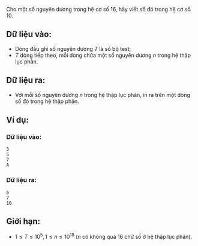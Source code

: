Cho một số nguyên dương trong hệ cơ số $16$, hãy viết số đó trong hệ cơ số $10$.

## Dữ liệu vào:
- Dòng đầu ghi số nguyên dương $T$ là số bộ test;
- $T$ dòng tiếp theo, mỗi dòng chứa một số nguyên dương $n$ trong hệ thập lục phân.

## Dữ liệu ra:
- Với mỗi số nguyên dương $n$ trong hệ thập lục phân, in ra trên một dòng số đó trong hệ thập phân.

## Ví dụ:
### Dữ liệu vào:
```
3
5
7
A
```

### Dữ liệu ra:
```
5
7
10
```

## Giới hạn:
- $1≤T≤10^5,1≤n≤10^{18}$ ($n$ có không quá $16$ chữ số ở hệ thập lục phân).